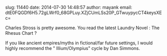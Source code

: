 slug:    11440
date:    2014-07-30 14:48:57
author:  mayank
email:   dtE0FQGDf6H5.72gLWrf0_68GPLuy.XZjCUmLSs20P_GTwuypycCT4keysXEc=

Charles Stross is pretty awesome. You read the latest Laundry Novel :
The Rhesus Chart ?

If you like ancient empires/myths in fictional/far future settings, I
would highly recommend the " Illium/Olympius" cycle by Dan Simmons.

